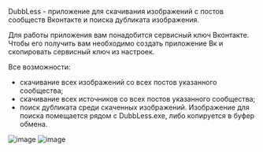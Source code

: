 DubbLess - приложение для скачивания изображений с постов сообществ Вконтакте и поиска дубликата изображения.

Для работы приложения вам понадобится сервисный ключ Вконтакте.
Чтобы его получить вам необходимо создать приложение Вк и скопировать сервисный ключ из настроек.

Все возможности:
- скачивание всех изображений со всех постов указанного сообщества;
- скачивание всех источников со всех постов указанного сообщества;
- поиск дубликата среди скаченных изображений. Изображение для поиска помещается рядом с DubbLess.exe, либо копируется в буфер обмена.

![image](https://github.com/HalfDayG/DubbLess/assets/40132654/ecfb746f-e28e-4167-a0b6-8208a4366366)
![image](https://github.com/HalfDayG/DubbLess/assets/40132654/7459e158-bc36-4d8f-8495-a5e5d67fe1da)
